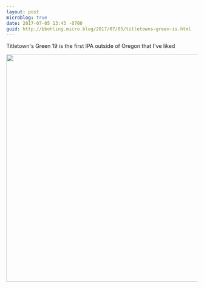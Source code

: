 ```yaml
---
layout: post
microblog: true
date: 2017-07-05 13:43 -0700
guid: http://bbohling.micro.blog/2017/07/05/titletowns-green-is.html
---
```

Titletown's Green 19 is the first IPA outside of Oregon that I've liked

<img src="http://bbohling.micro.blog/uploads/2017/9d308ece05.jpg" width="600" height="600" style="height: auto" />
